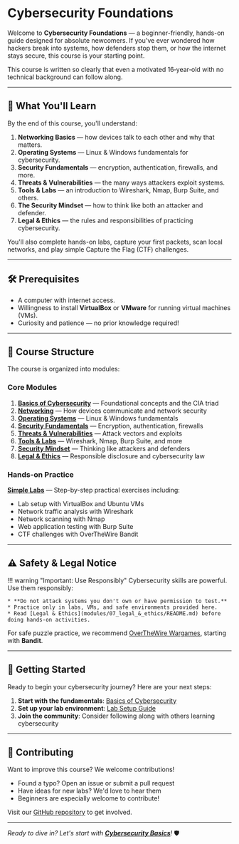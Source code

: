 # Cybersecurity Foundations

Welcome to **Cybersecurity Foundations** — a beginner-friendly, hands-on guide designed for absolute newcomers. If you've ever wondered how hackers break into systems, how defenders stop them, or how the internet stays secure, this course is your starting point.

This course is written so clearly that even a motivated 16‑year‑old with no technical background can follow along.

---

## 🎯 What You'll Learn

By the end of this course, you'll understand:

1. **Networking Basics** — how devices talk to each other and why that matters.
2. **Operating Systems** — Linux & Windows fundamentals for cybersecurity.
3. **Security Fundamentals** — encryption, authentication, firewalls, and more.
4. **Threats & Vulnerabilities** — the many ways attackers exploit systems.
5. **Tools & Labs** — an introduction to Wireshark, Nmap, Burp Suite, and others.
6. **The Security Mindset** — how to think like both an attacker and defender.
7. **Legal & Ethics** — the rules and responsibilities of practicing cybersecurity.

You'll also complete hands-on labs, capture your first packets, scan local networks, and play simple Capture the Flag (CTF) challenges.

---

## 🛠 Prerequisites

- A computer with internet access.
- Willingness to install **VirtualBox** or **VMware** for running virtual machines (VMs).
- Curiosity and patience — no prior knowledge required!

---

## 📂 Course Structure

The course is organized into modules:

### Core Modules

1. [**Basics of Cybersecurity**](modules/00_basics/README.md) — Foundational concepts and the CIA triad
2. [**Networking**](modules/01_networking/README.md) — How devices communicate and network security
3. [**Operating Systems**](modules/02_operating_systems/README.md) — Linux & Windows fundamentals
4. [**Security Fundamentals**](modules/03_security_fundamentals/README.md) — Encryption, authentication, firewalls
5. [**Threats & Vulnerabilities**](modules/04_threats_vulnerabilities/README.md) — Attack vectors and exploits
6. [**Tools & Labs**](modules/05_tools_&_labs/README.md) — Wireshark, Nmap, Burp Suite, and more
7. [**Security Mindset**](modules/06_security_mindset/README.md) — Thinking like attackers and defenders
8. [**Legal & Ethics**](modules/07_legal_&_ethics/README.md) — Responsible disclosure and cybersecurity law

### Hands-on Practice

[**Simple Labs**](simple_labs/README.md) — Step-by-step practical exercises including:

- Lab setup with VirtualBox and Ubuntu VMs
- Network traffic analysis with Wireshark
- Network scanning with Nmap
- Web application testing with Burp Suite
- CTF challenges with OverTheWire Bandit

---

## ⚠️ Safety & Legal Notice

!!! warning "Important: Use Responsibly"
Cybersecurity skills are powerful. Use them responsibly:

    * **Do not attack systems you don't own or have permission to test.**
    * Practice only in labs, VMs, and safe environments provided here.
    * Read [Legal & Ethics](modules/07_legal_&_ethics/README.md) before doing hands-on activities.

For safe puzzle practice, we recommend [OverTheWire Wargames](https://overthewire.org/wargames/), starting with **Bandit**.

---

## 🚀 Getting Started

Ready to begin your cybersecurity journey? Here are your next steps:

1. **Start with the fundamentals**: [Basics of Cybersecurity](modules/00_basics/README.md)
2. **Set up your lab environment**: [Lab Setup Guide](simple_labs/README.md#lab-00--lab-setup-virtualbox-ubuntu-vm-snapshots-and-safe-networking)
3. **Join the community**: Consider following along with others learning cybersecurity

---

## 🤝 Contributing

Want to improve this course? We welcome contributions!

- Found a typo? Open an issue or submit a pull request
- Have ideas for new labs? We'd love to hear them
- Beginners are especially welcome to contribute!

Visit our [GitHub repository](https://github.com/yourusername/simple-cybersec) to get involved.

---

_Ready to dive in? Let's start with [**Cybersecurity Basics**](modules/00_basics/README.md)!_ 🛡️
